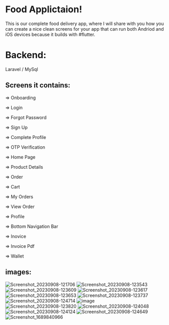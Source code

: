# Food Applictaion!

This is our complete food delivery app, where I will share with you how you can create a nice clean screens for your app that can run both Andriod and iOS devices because it builds with #flutter.

# Backend:
Laravel / MySql

## Screens it contains:

=> Onboarding

=> Login

=> Forgot Password

=> Sign Up

=> Complete Profile

=> OTP Verification

=> Home Page

=> Product Details

=> Order

=> Cart

=> My Orders

=> View Order

=> Profile

=> Bottom Navigation Bar

=> Inovice

=> Invoice Pdf

=> Wallet




## images:
![Screenshot_20230908-121706](https://github.com/Afaq0456/Cafeteria-Application/assets/54826698/7eab0a2c-cbc5-4cd0-ba70-d2259009f7e9)
![Screenshot_20230908-123543](https://github.com/Afaq0456/Cafeteria-Application/assets/54826698/64198a70-8595-4b70-81ba-727aa8e0e910)
![Screenshot_20230908-123609](https://github.com/Afaq0456/Cafeteria-Application/assets/54826698/63a20d88-4b2c-41ee-b513-1f9bd52de023)
![Screenshot_20230908-123617](https://github.com/Afaq0456/Cafeteria-Application/assets/54826698/67812e90-f1ce-4074-b016-2fa054308998)
![Screenshot_20230908-123653](https://github.com/Afaq0456/Cafeteria-Application/assets/54826698/0434f912-14f0-45bb-9251-b4c3e839af1d)
![Screenshot_20230908-123737](https://github.com/Afaq0456/Cafeteria-Application/assets/54826698/68eeec2a-6507-4501-b3b3-3974d6d2107f)
![Screenshot_20230908-124714](https://github.com/Afaq0456/Cafeteria-Application/assets/54826698/9aa17899-46cb-4200-b10f-7ea77a0d3d4f)
![image](https://github.com/Afaq0456/Cafeteria-Application/assets/54826698/4f84d23a-c8ba-4ef4-9975-3bc7c210c9ae)
![Screenshot_20230908-123820](https://github.com/Afaq0456/Cafeteria-Application/assets/54826698/2d6d1a37-dad6-422f-b240-5fd3fcc7d503)
![Screenshot_20230908-124048](https://github.com/Afaq0456/Cafeteria-Application/assets/54826698/4b239d83-755c-4a5c-b182-932e52704038)
![Screenshot_20230908-124124](https://github.com/Afaq0456/Cafeteria-Application/assets/54826698/6bb0b8fc-f17b-4f30-bfc4-699eeb2f762e)
![Screenshot_20230908-124649](https://github.com/Afaq0456/Cafeteria-Application/assets/54826698/018ed959-88b0-4071-a2f0-1fb572f33349)
![Screenshot_1689840966](https://github.com/Afaq0456/Cafeteria-Application/assets/54826698/3b9dc766-31de-45d2-b7ea-369454092704)

